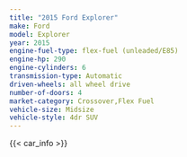 ```yaml
---
title: "2015 Ford Explorer"
make: Ford
model: Explorer
year: 2015
engine-fuel-type: flex-fuel (unleaded/E85)
engine-hp: 290
engine-cylinders: 6
transmission-type: Automatic
driven-wheels: all wheel drive
number-of-doors: 4
market-category: Crossover,Flex Fuel
vehicle-size: Midsize
vehicle-style: 4dr SUV
---
```


{{< car_info >}}
